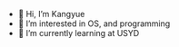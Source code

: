- 👋 Hi, I’m Kangyue
- 👀 I’m interested in OS, and programming
- 🌱 I’m currently learning at USYD


<!---
iFuon/iFuon is a ✨ special ✨ repository because its `README.md` (this file) appears on your GitHub profile.
You can click the Preview link to take a look at your changes.
--->
